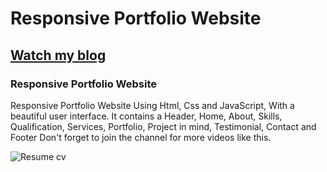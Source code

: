 # Responsive Portfolio Website
## [Watch my blog](https://azamats-github.github.io/azamats-blog/)
### Responsive Portfolio Website
Responsive Portfolio Website Using Html, Css and JavaScript, With a beautiful user interface. It contains a Header, Home, About, Skills, Qualification, Services, Portfolio, Project in mind, Testimonial, Contact and Footer
Don't forget to join the channel for more videos like this. [](https://www.youtube.com/c/)

![Resume cv](/preview.png)
